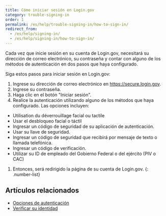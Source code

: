 ```yaml
---
title: Cómo iniciar sesión en Login.gov
category: trouble-signing-in
order: 1
permalink: /es/help/trouble-signing-in/how-to-sign-in/
redirect_from:
  - /es/help/signing-in/
  - /es/help/signing-in/how-to-sign-in/
---
```

Cada vez que inicie sesión en su cuenta de Login.gov, necesitará su dirección de correo electrónico, su contraseña y contar con alguno de los métodos de autenticación en dos pasos que haya configurado.

Siga estos pasos para iniciar sesión en Login.gov:

1. Ingrese su dirección de correo electrónico en <https://secure.login.gov>.
2. Ingrese su contraseña.
3. Haga clic en el botón "Iniciar sesión".
4. Realice la autenticación utilizando alguno de los métodos que haya configurado. Las opciones incluyen:

* Utilisation du déverrouillage facial ou tactile
* Usar el desbloqueo facial o táctil
* Ingresar un código de seguridad de su aplicación de autenticación.
* Usar su llave de seguridad.
* Ingresar un código de seguridad que recibirá por mensaje de texto o llamada telefónica.
* Ingresar un código de verificación.
* Utilizar su ID de empleado del Gobierno Federal o del ejército (PIV o CAC)

1. Entonces, será redirigido la página de su cuenta de Login.gov.
   {: .number-list}

## Artículos relacionados

* [Opciones de autenticación](/es/help/get-started/authentication-options/)
* [Verificar su identidad](/es/help/verify-your-identity/how-to-verify-your-identity/)